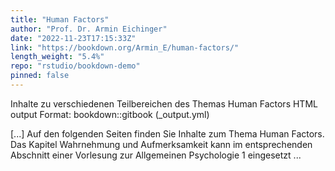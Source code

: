 ```yaml
---
title: "Human Factors"
author: "Prof. Dr. Armin Eichinger"
date: "2022-11-23T17:15:33Z"
link: "https://bookdown.org/Armin_E/human-factors/"
length_weight: "5.4%"
repo: "rstudio/bookdown-demo"
pinned: false
---
```


<p>Inhalte zu verschiedenen Teilbereichen des Themas Human Factors
HTML output Format: bookdown::gitbook (_output.yml)</p> [...] Auf den folgenden Seiten finden Sie Inhalte zum Thema Human Factors. Das Kapitel Wahrnehmung und Aufmerksamkeit kann im entsprechenden Abschnitt einer Vorlesung zur Allgemeinen Psychologie 1 eingesetzt ...
